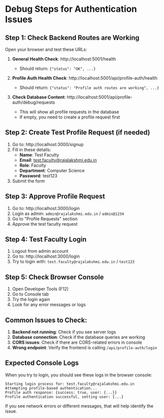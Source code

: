 # Debug Steps for Authentication Issues

## Step 1: Check Backend Routes are Working

Open your browser and test these URLs:

1. **General Health Check**: http://localhost:5001/health
   - Should return: `{"status": "OK", ...}`

2. **Profile Auth Health Check**: http://localhost:5001/api/profile-auth/health
   - Should return: `{"status": "Profile auth routes are working", ...}`

3. **Check Database Content**: http://localhost:5001/api/profile-auth/debug/requests
   - This will show all profile requests in the database
   - If empty, you need to create a profile request first

## Step 2: Create Test Profile Request (if needed)

1. Go to: http://localhost:3000/signup
2. Fill in these details:
   - **Name**: Test Faculty
   - **Email**: test.faculty@rajalakshmi.edu.in
   - **Role**: Faculty
   - **Department**: Computer Science
   - **Password**: test123
3. Submit the form

## Step 3: Approve Profile Request

1. Go to: http://localhost:3000/login
2. Login as admin: `admin@rajalakshmi.edu.in` / `admin@1234`
3. Go to "Profile Requests" section
4. Approve the test faculty request

## Step 4: Test Faculty Login

1. Logout from admin account
2. Go to: http://localhost:3000/login
3. Try to login with: `test.faculty@rajalakshmi.edu.in` / `test123`

## Step 5: Check Browser Console

1. Open Developer Tools (F12)
2. Go to Console tab
3. Try the login again
4. Look for any error messages or logs

## Common Issues to Check:

1. **Backend not running**: Check if you see server logs
2. **Database connection**: Check if the database queries are working
3. **CORS issues**: Check if there are CORS-related errors in console
4. **Wrong endpoint**: Verify the frontend is calling `/api/profile-auth/login`

## Expected Console Logs

When you try to login, you should see these logs in the browser console:
```
Starting login process for: test.faculty@rajalakshmi.edu.in
Attempting profile-based authentication...
Profile auth response: {success: true, user: {...}}
Profile authentication successful, setting user: {...}
```

If you see network errors or different messages, that will help identify the issue.
